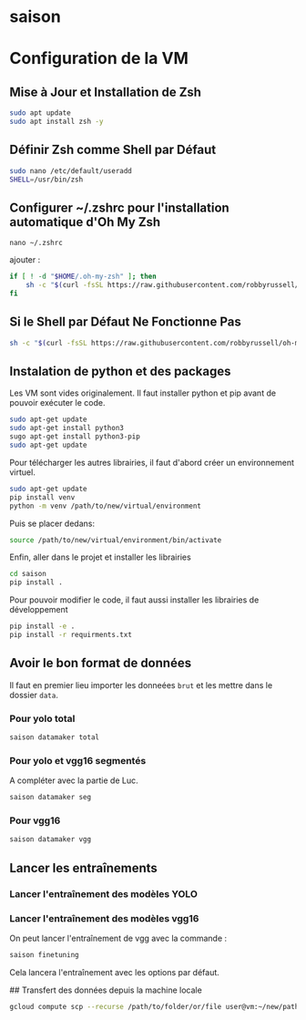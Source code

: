 # saison





# Configuration de la VM

## Mise à Jour et Installation de Zsh
```bash
sudo apt update
sudo apt install zsh -y
``` 

## Définir Zsh comme Shell par Défaut

```bash
sudo nano /etc/default/useradd
SHELL=/usr/bin/zsh
``` 

## Configurer ~/.zshrc pour l'installation automatique d'Oh My Zsh
`nano ~/.zshrc`

ajouter : 
```bash
if [ ! -d "$HOME/.oh-my-zsh" ]; then
    sh -c "$(curl -fsSL https://raw.githubusercontent.com/robbyrussell/oh-my-zsh/master/tools/install.sh)"
fi
```

## Si le Shell par Défaut Ne Fonctionne Pas
```bash
sh -c "$(curl -fsSL https://raw.githubusercontent.com/robbyrussell/oh-my-zsh/master/tools/install.sh)"
```


## Instalation de python et des packages
Les VM sont vides originalement. Il faut installer python et pip avant de pouvoir exécuter le code.
```bash
sudo apt-get update
sudo apt-get install python3
sugo apt-get install python3-pip
sudo apt-get update
```

Pour télécharger les autres librairies, il faut d'abord créer un environnement virtuel.
```bash
sudo apt-get update
pip install venv
python -m venv /path/to/new/virtual/environment
```
Puis se placer dedans:
```bash
source /path/to/new/virtual/environment/bin/activate
```

Enfin, aller dans le projet et installer les librairies
```bash
cd saison
pip install .
```

Pour pouvoir modifier le code, il faut aussi installer les librairies de développement
```bash
pip install -e .
pip install -r requirments.txt
```
## Avoir le bon format de données
Il faut en premier lieu importer les donneées `brut` et les mettre dans le dossier `data`. 
### Pour yolo total
```bash
saison datamaker total
```
### Pour yolo et vgg16 segmentés
A compléter avec la partie de Luc.
```bash
saison datamaker seg
```
### Pour vgg16
```bash
saison datamaker vgg
```
## Lancer les entraînements
### Lancer l'entraînement des modèles YOLO
### Lancer l'entraînement des modèles vgg16
On peut lancer l'entraînement de vgg avec la commande :
```bash
saison finetuning
```
Cela lancera l'entraînement avec les options par défaut.


## Transfert des données depuis la machine locale 

```bash
gcloud compute scp --recurse /path/to/folder/or/file user@vm:~/new/path/to/folder/or/file
```